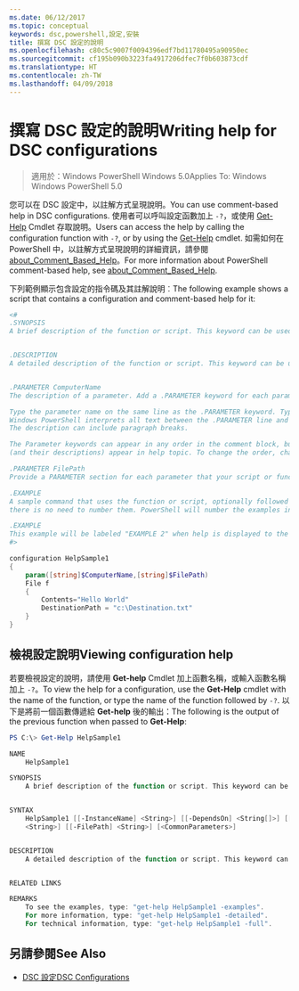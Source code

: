 ```yaml
---
ms.date: 06/12/2017
ms.topic: conceptual
keywords: dsc,powershell,設定,安裝
title: 撰寫 DSC 設定的說明
ms.openlocfilehash: c80c5c9007f0094396edf7bd11780495a90950ec
ms.sourcegitcommit: cf195b090b3223fa4917206dfec7f0b603873cdf
ms.translationtype: HT
ms.contentlocale: zh-TW
ms.lasthandoff: 04/09/2018
---
```

# <a name="writing-help-for-dsc-configurations"></a><span data-ttu-id="928b5-103">撰寫 DSC 設定的說明</span><span class="sxs-lookup"><span data-stu-id="928b5-103">Writing help for DSC configurations</span></span>

><span data-ttu-id="928b5-104">適用於：Windows PowerShell Windows 5.0</span><span class="sxs-lookup"><span data-stu-id="928b5-104">Applies To: Windows Windows PowerShell 5.0</span></span>

<span data-ttu-id="928b5-105">您可以在 DSC 設定中，以註解方式呈現說明。</span><span class="sxs-lookup"><span data-stu-id="928b5-105">You can use comment-based help in DSC configurations.</span></span> <span data-ttu-id="928b5-106">使用者可以呼叫設定函數加上 `-?`，或使用 [Get-Help](https://technet.microsoft.com/library/hh849696.aspx) Cmdlet 存取說明。</span><span class="sxs-lookup"><span data-stu-id="928b5-106">Users can access the help by calling the configuration function with `-?`, or by using the [Get-Help](https://technet.microsoft.com/library/hh849696.aspx) cmdlet.</span></span> <span data-ttu-id="928b5-107">如需如何在 PowerShell 中，以註解方式呈現說明的詳細資訊，請參閱 [about_Comment_Based_Help](https://technet.microsoft.com/library/hh847834.aspx)。</span><span class="sxs-lookup"><span data-stu-id="928b5-107">For more information about PowerShell comment-based help, see [about_Comment_Based_Help](https://technet.microsoft.com/library/hh847834.aspx).</span></span>

<span data-ttu-id="928b5-108">下列範例顯示包含設定的指令碼及其註解說明︰</span><span class="sxs-lookup"><span data-stu-id="928b5-108">The following example shows a script that contains a configuration and comment-based help for it:</span></span>

```powershell
<#
.SYNOPSIS
A brief description of the function or script. This keyword can be used only once for each configuration.


.DESCRIPTION
A detailed description of the function or script. This keyword can be used only once for each configuration.


.PARAMETER ComputerName
The description of a parameter. Add a .PARAMETER keyword for each parameter in the function or script syntax.

Type the parameter name on the same line as the .PARAMETER keyword. Type the parameter description on the lines following the .PARAMETER keyword.
Windows PowerShell interprets all text between the .PARAMETER line and the next keyword or the end of the comment block as part of the parameter description.
The description can include paragraph breaks.

The Parameter keywords can appear in any order in the comment block, but the function or script syntax determines the order in which the parameters
(and their descriptions) appear in help topic. To change the order, change the syntax.

.PARAMETER FilePath
Provide a PARAMETER section for each parameter that your script or function accepts.

.EXAMPLE
A sample command that uses the function or script, optionally followed by sample output and a description. Repeat this keyword for each example. If you have multiple examples,
there is no need to number them. PowerShell will number the examples in help text.

.EXAMPLE
This example will be labeled "EXAMPLE 2" when help is displayed to the user.
#>

configuration HelpSample1
{
    param([string]$ComputerName,[string]$FilePath)
    File f
    {
        Contents="Hello World"
        DestinationPath = "c:\Destination.txt"
    }
}
```

## <a name="viewing-configuration-help"></a><span data-ttu-id="928b5-109">檢視設定說明</span><span class="sxs-lookup"><span data-stu-id="928b5-109">Viewing configuration help</span></span>

<span data-ttu-id="928b5-110">若要檢視設定的說明，請使用 **Get-help** Cmdlet 加上函數名稱，或輸入函數名稱加上 `-?`。</span><span class="sxs-lookup"><span data-stu-id="928b5-110">To view the help for a configuration, use the **Get-Help** cmdlet with the name of the function, or type the name of the function followed by `-?`.</span></span> <span data-ttu-id="928b5-111">以下是將前一個函數傳遞給 **Get-help** 後的輸出：</span><span class="sxs-lookup"><span data-stu-id="928b5-111">The following is the output of the previous function when passed to **Get-Help**:</span></span>

```powershell
PS C:\> Get-Help HelpSample1

NAME
    HelpSample1

SYNOPSIS
    A brief description of the function or script. This keyword can be used only once for each configuration.


SYNTAX
    HelpSample1 [[-InstanceName] <String>] [[-DependsOn] <String[]>] [[-OutputPath] <String>] [[-ConfigurationData] <Hashtable>] [[-ComputerName]
    <String>] [[-FilePath] <String>] [<CommonParameters>]


DESCRIPTION
    A detailed description of the function or script. This keyword can be used only once for each configuration.


RELATED LINKS

REMARKS
    To see the examples, type: "get-help HelpSample1 -examples".
    For more information, type: "get-help HelpSample1 -detailed".
    For technical information, type: "get-help HelpSample1 -full".
```

## <a name="see-also"></a><span data-ttu-id="928b5-112">另請參閱</span><span class="sxs-lookup"><span data-stu-id="928b5-112">See Also</span></span>
* [<span data-ttu-id="928b5-113">DSC 設定</span><span class="sxs-lookup"><span data-stu-id="928b5-113">DSC Configurations</span></span>](configurations.md)